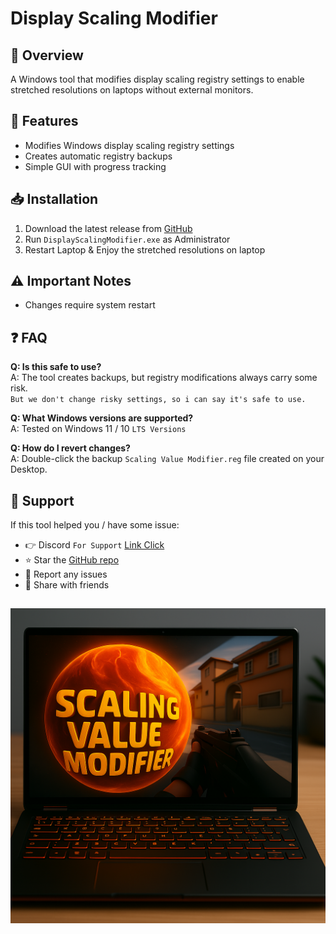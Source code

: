 # Display Scaling Modifier

## 📌 Overview
A Windows tool that modifies display scaling registry settings to enable stretched resolutions on laptops without external monitors.

## 🚀 Features
- Modifies Windows display scaling registry settings
- Creates automatic registry backups
- Simple GUI with progress tracking

## 📥 Installation
1. Download the latest release from [GitHub](https://github.com/DragBridger/Scaling-Value-Modifier)
2. Run `DisplayScalingModifier.exe` as Administrator
3. Restart Laptop & Enjoy the stretched resolutions on laptop

## ⚠ Important Notes
- Changes require system restart

## ❓ FAQ
**Q: Is this safe to use?**  
A: The tool creates backups, but registry modifications always carry some risk.<br> `But we don't change risky settings, so i can say it's safe to use.`

**Q: What Windows versions are supported?**  
A: Tested on Windows 11 / 10 `LTS Versions`

**Q: How do I revert changes?**  
A: Double-click the backup `Scaling Value Modifier.reg` file created on your Desktop.

## 🙏 Support
If this tool helped you / have some issue:
- 👉 Discord `For Support` [Link Click](https://discord.gg/ucK2aRUcnY)
- ⭐ Star the [GitHub repo](https://github.com/DragBridger/Scaling-Value-Modifier)
- 🐛 Report any issues
- 🚀 Share with friends
##

<img src="./img.png">
